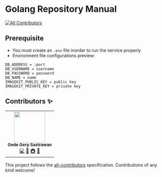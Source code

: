# Golang Repository Manual

<!-- ALL-CONTRIBUTORS-BADGE:START -->

[![All Contributors](https://img.shields.io/badge/all_contributors-1-orange.svg?style=flat-square)](#contributors-)

<!-- ALL-CONTRIBUTORS-BADGE:END -->

## Prerequisite

- You must create an `.env` file inorder to run the service properly
- Environment file configurations preview:

```SERVER_ADDRESS = host:port
DB_ADDRESS = :port
DB_USERNAME = username
DB_PASSWORD = password
DB_NAME = name
IMAGEKIT_PUBLIC_KEY = public key
IMAGEKIT_PRIVATE_KEY = private key
```

## Contributors ✨

<!-- ALL-CONTRIBUTORS-LIST:START - Do not remove or modify this section -->
<!-- prettier-ignore-start -->
<!-- markdownlint-disable -->
<table>
  <tr>
    <td align="center">
        <a href="https://github.com/kuroyamii">
            <img src="https://avatars.githubusercontent.com/u/76874550?v=4?s=100" width="100px;" alt=""/>
            <br />
            <sub>
                <b>
                Gede Gery Sastrawan
                </b>
            </sub>
        </a>
        <br />
        <a href="https://github.com/kuroyamii/go-backend-learn/commits?author=kuroyamii" title="Code">💻</a>
        <a href="https://github.com/kuroyamii/go-backend-learn/commits?author=kuroyamii" title="Documentation">📖</a>
        <a href="#infra-kuroyamii" title="Infrastructure">🚇</a>
        <a href="https://github.com/kuroyamii/go-backend-learn/pulls?q=is%3Apr+reviewed-by%3Akuroyamii" title="Reviewed Pull Requests">👀</a>
    </td>
  </tr>
</table>

<!-- markdownlint-restore -->
<!-- prettier-ignore-end -->

<!-- ALL-CONTRIBUTORS-LIST:END -->

This project follows the [all-contributors](https://github.com/all-contributors/all-contributors) specification. Contributions of any kind welcome!
